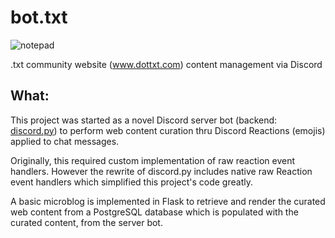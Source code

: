 # bot.txt
![notepad](https://i.imgur.com/7hEVKCs.png)

.txt  community website (www.dottxt.com) content management via Discord

## What: 
This project was started as a novel Discord server bot (backend: [discord.py](https://github.com/Rapptz/discord.py)) to perform web content curation thru Discord Reactions (emojis) applied to chat messages.

Originally, this required custom implementation of raw reaction event handlers. However the rewrite of discord.py includes native raw Reaction event handlers which simplified this project's code greatly.

A basic microblog is implemented in Flask to retrieve and render the curated web content from a PostgreSQL database which is populated with the curated content, from the server bot.


